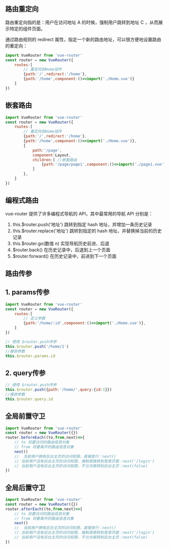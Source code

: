 ## 路由重定向
路由重定向指的是：用户在访问地址 A 的时候，强制用户跳转到地址 C ，从而展示特定的组件页面。

通过路由规则的 redirect 属性，指定一个新的路由地址，可以很方便地设置路由的重定向：
```js
import VueRouter from 'vue-router'
const router = new VueRouter({
    routes:[
        // 重定向到Home组件
        {path:'/',redirect:'/home'},
        {path:'/home',component:()=>import('./Home.vue')}
    ]
}) 
```
## 嵌套路由
```js
import VueRouter from 'vue-router'
const router = new VueRouter({
    routes:[
        // 重定向到Home组件
        {path:'/',redirect:'/home'},
        {path:'/home',component:()=>import('./Home.vue')},
        {
            path:'/page',
            component:Layout,
            children:[ //嵌套路由
                {path:'/page/page1',component:()=>import('./page1.vue')}
            ]
        },
    ]
}) 
```
## 编程式路由
vue-router 提供了许多编程式导航的 API，其中最常用的导航 API 分别是：
1. this.$router.push('地址')
跳转到指定 hash 地址，并增加一条历史记录
2. this.$router.replace('地址')
跳转到指定的 hash 地址，并替换掉当前的历史记录
3. this.$router.go(数值 n)
实现导航历史前进、后退
4. $router.back()
在历史记录中，后退到上一个页面
5. $router.forward()
在历史记录中，前进到下一个页面

## 路由传参
## 1. params传参
```js
import VueRouter from 'vue-router'
const router = new VueRouter({
    routes:[
        // 定义参数
        {path:'/home/:id',component:()=>import('./Home.vue')},
    ]
}) 

// 使用 $router.push传参
this.$router.push('/home/1')
//接收参数
this.$router.params.id
```
## 2. query传参
```js
// 使用 $router.push传参
this.$router.push({path:'/home/',query:{id:1}})
//接收参数
this.$router.query.id
```
## 全局前置守卫
```js
import VueRouter from 'vue-router'
const router = new VueRouter({})
router.beforeEach((to,from,next)=>{
    // to 将要访问的路由信息对象
    // from 将要离开的路由信息对象
    next()
    //  当前用户拥有后台主页的访问权限，直接放行：next()
    // 当前用户没有后台主页的访问权限，强制其跳转到登录页面：next('/login')
    // 当前用户没有后台主页的访问权限，不允许跳转到后台主页：next(false)
})
```
## 全局后置守卫
```js
import VueRouter from 'vue-router'
const router = new VueRouter({})
router.afterEach((to,from,next)=>{
    // to 将要访问的路由信息对象
    // from 将要离开的路由信息对象
    next()
    //  当前用户拥有后台主页的访问权限，直接放行：next()
    // 当前用户没有后台主页的访问权限，强制其跳转到登录页面：next('/login')
    // 当前用户没有后台主页的访问权限，不允许跳转到后台主页：next(false)
})
```